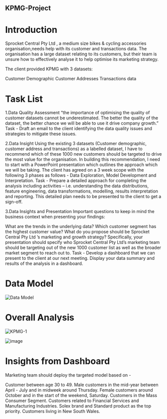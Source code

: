 ## KPMG-Project

# Introduction
Sprocket Central Pty Ltd , a medium size bikes & cycling accessories organisation,needs help with its customer and transactions data.
The organisation has a large dataset relating to its customers, but their team is unsure how to effectively analyse it to help optimise its marketing strategy.

The client provided KPMG with 3 datasets:

Customer Demographic
Customer Addresses
Transactions data

# Task List
1.Data Quality Assessment
“the importance of optimising the quality of customer datasets cannot be underestimated. The better the quality of the dataset, the better chance we will be able to use it drive company growth.”
Task - Draft an email to the client identifying the data quality issues and strategies to mitigate these issues.

2.Data Insight
Using the existing 3 datasets (Customer demographic, customer address and transactions) as a labelled dataset, I have to recommend which of these 1000 new customers should be targeted to drive the most value for the organisation.
In building this recommendation, I need to start with a PowerPoint presentation which outlines the approach which we will be taking. The client has agreed on a 3 week scope with the following 3 phases as follows - Data Exploration, Model Development and Interpretation.
Task - Prepare a detailed approach for completing the analysis including activities – i.e. understanding the data distributions, feature engineering, data transformations, modelling, results interpretation and reporting. This detailed plan needs to be presented to the client to get a sign-off.

3.Data Insights and Presentation
Important questions to keep in mind the business context when presenting your findings:

What are the trends in the underlying data?
Which customer segment has the highest customer value?
What do you propose should be Sprocket Central Pty Ltd ’s marketing and growth strategy?
Specifically, your presentation should specify who Sprocket Central Pty Ltd’s marketing team should be targeting out of the new 1000 customer list as well as the broader market segment to reach out to.
Task - Develop a dashboard that we can present to the client at our next meeting. Display your data summary and results of the analysis in a dashboard.

# Data Model

![Data Model](https://github.com/Veenitpathe/KPMG-Project/assets/128510226/7f1be9b2-0d86-433f-8c1a-6b3a11debee0)

# Overall Analysis

![KPMG-1](https://github.com/Veenitpathe/KPMG-Project/assets/128510226/3b401492-52a9-4948-9bb4-67bbc97fe3df)

![image](https://github.com/Veenitpathe/KPMG-Project/assets/128510226/a93f25b5-58d8-4a2b-b819-823050a37f65)

# Insights from Dashboard

Marketing team should deploy the targeted model based on -

Customer between age 30 to 49.
Male customers in the mid-year between April - July and in midweek around Thursday.
Female customers around October and in the start of the weekend, Saturday.
Customers in the Mass Consumer Segment.
Customers related to Financial Services and Manufacturing Industries.
Solex brand and Standard product as the top priority.
Customers living in New South Wales.

